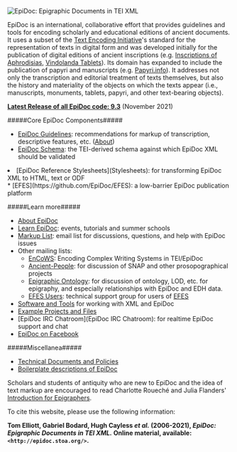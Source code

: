![EpiDoc: Epigraphic Documents in TEI XML](https://sourceforge.net/p/epidoc/wiki/Images/attachment/new-banner.jpg)

EpiDoc is an international, collaborative effort that provides guidelines and tools for encoding scholarly and educational editions of ancient documents. It uses a subset of the [Text Encoding Initiative](http://www.tei-c.org/)'s standard for the representation of texts in digital form and was developed initially for the publication of digital editions of ancient inscriptions (e.g. [Inscriptions of Aphrodisias](http://insaph.kcl.ac.uk/), [Vindolanda Tablets](http://vindolanda.csad.ox.ac.uk/)). Its domain has expanded to include the publication of papyri and manuscripts (e.g. [Papyri.info](http://papyri.info/)). It addresses not only the transcription and editorial treatment of texts themselves, but also the history and materiality of the objects on which the texts appear (i.e., manuscripts, monuments, tablets, papyri, and other text-bearing objects).

**[Latest Release of all EpiDoc code: 9.3](https://sourceforge.net/p/epidoc/wiki/LatestRelease/)** (November 2021)

#####Core EpiDoc Components#####

* [EpiDoc Guidelines](http://www.stoa.org/epidoc/gl/latest/): recommendations for markup of transcription, descriptive features, etc. ([About](Guidelines))
* [EpiDoc Schema](Schema): the TEI-derived schema against which EpiDoc XML should be validated
<li id="xslt">[EpiDoc Reference Stylesheets](Stylesheets): for transforming EpiDoc XML to HTML, text or ODF</li>
* [EFES](https://github.com/EpiDoc/EFES): a low-barrier EpiDoc publication platform

#####Learn more#####

* [About EpiDoc](About)
* [Learn EpiDoc](Training): events, tutorials and summer schools
* [Markup List](MarkupList): email list for discussions, questions, and help with EpiDoc issues
* Other mailing lists:
    * [EnCoWS](https://groups.google.com/forum/#!forum/encows): Encoding Complex Writing Systems in TEI/EpiDoc
    * [Ancient-People](https://groups.google.com/forum/#!forum/ancient-people): for discussion of SNAP and other prosopographical projects
    * [Epigraphic Ontology](https://groups.google.com/forum/#!forum/epont): for discussion of ontology, LOD, etc. for epigraphy, and especially relationships with EpiDoc and EDH data.
    * [EFES Users](https://groups.google.com/forum/#!forum/efes-users): technical support group for users of [EFES](https://github.com/EpiDoc/EFES)
* [Software and Tools](Software) for working with XML and EpiDoc
* [Example Projects and Files](Examples)
* [EpiDoc IRC Chatroom](EpiDoc IRC Chatroom): for realtime EpiDoc support and chat
* [EpiDoc on Facebook](https://www.facebook.com/EpiDoc)

#####Miscellanea#####

* [Technical Documents and Policies](TechDocs)
* [Boilerplate descriptions of EpiDoc](Boilerplate)

Scholars and students of antiquity who are new to EpiDoc and the idea of text markup are encouraged to read Charlotte Roueché and Julia Flanders' [Introduction for Epigraphers](http://www.stoa.org/epidoc/gl/latest/intro-eps.html).

To cite this website, please use the following information:

**Tom Elliott, Gabriel Bodard, Hugh Cayless _et al._ (2006-2021), _EpiDoc: Epigraphic Documents in TEI XML._ Online material, available: `<http://epidoc.stoa.org/>`.**
